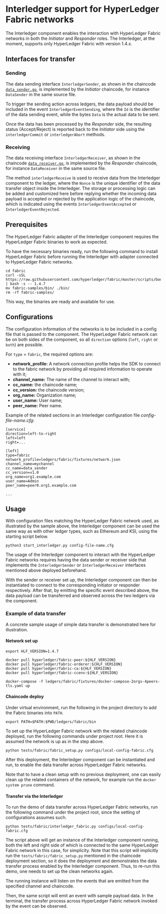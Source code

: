 # Interledger support for HyperLedger Fabric networks

The Interledger component enables the interaction with HyperLedger Fabric networks in both the *Initiator* and *Responder* roles. The Interledger, at the moment, supports only HyperLedger Fabric with version 1.4.x.

## Interfaces for transfer

### Sending

The data sending interface `InterledgerSender`, as shown in the chaincode [`data_sender.go`](../ledgers/fabric/chaincode/src/data_sender/data_sender.go), is implemented by the *Initiator* chaincode, for instance `DataSender` in the same source file.

To trigger the sending action across ledgers, the data payload should be included in the event `InterledgerEventSending`, where the `Id` is the identifier of the data sending event, while the bytes `Data` is the actual data to be sent.

Once the data has been processed by the *Responder* side, the resulting status (Accept/Reject) is reported back to the *Initiator* side using the `interledgerCommit` or `interledgerAbort` methods.

### Receiving

The data receiving interface `InterledgerReceiver`, as shown in the chaincode [`data_receiver.go`](../ledgers/fabric/chaincode/src/data_receiver/data_receiver.go), is implemented by the *Responder* chaincode, for instance `DataReceiver` in the same source file.

The method `interledgerReceive` is used to receive data from the Interledger component to the ledger, where the `Nonce` is the unique identifier of the data transfer object inside the Interledger. The storage or processing logic can be added and customized here before replying whether the incoming data payload is accepted or rejected by the application logic of the chaincode, which is indicated using the events `InterledgerEventAccepted` or `InterledgerEventRejected`.

## Prerequisites

The HyperLedger Fabric adapter of the Interledger component requires the HyperLedger Fabric binaries to work as expected.

To have the necessary binaries ready, run the following command to install HyperLedger Fabric before running the Interledger with adapter connected to HyperLedger Fabric networks.

```
cd fabric
curl -sSL https://raw.githubusercontent.com/hyperledger/fabric/master/scripts/bootstrap.sh | bash -s -- 1.4.7
mv fabric-samples/bin/ ./bin/
rm -rf fabric-samples/
```

This way, the binaries are ready and available for use.

## Configurations

The configuration information of the networks is to be included in a config file that is passed to the component. The HyperLedger Fabric network can be on both sides of the component, so all `direction` options (`left`, `right` or `both`) are possible.

For `type` =  `fabric`, the required options are:

- **network_profile:** A network connection profile helps the SDK to connect to the fabric network by providing all required information to operate with it;
- **channel_name:** The name of the channel to interact with;
- **cc_name:** the chaincode name;
- **cc_version:** the chaincode version;
- **org_name:** Organization name;
- **user_name:** User name;
- **peer_name:** Peer name.

Example of the related sections in an Interledger configuration file *config-file-name.cfg*:

```
[service]
direction=left-to-right
left=left
right=...

[left]
type=fabric
network_profile=ledgers/fabric/fixtures/network.json
channel_name=mychannel
cc_name=data_sender
cc_version=v1.0
org_name=org1.example.com
user_name=Admin
peer_name=peer0.org1.example.com

...
```

## Usage

With configuration files matching the HyperLedger Fabric network used, as illustrated by the sample above, the Interledger component can be used the same way as with other ledger types, such as Ethereum and KSI, using the starting script below.

```
python3 start_interledger.py config-file-name.cfg
```

The usage of the Interledger component to interact with the HyperLedger Fabric networks requires having the data sender or receiver side that implements the `InterledgerSender` or `InterledgerReceiver` interfaces mentioned above deployed beforehand. 

With the sender or receiver set up, the Interledger component can then be instantiated to connect to the corresponding initiator or responder respectively. After that, by emitting the specific event described above, the data payload can be transferred and observed across the two ledgers via the component.



### Example of data transfer

A concrete sample usage of simple data transfer is demonstrated here for illustration.

#### Network set up

```
export HLF_VERSION=1.4.7

docker pull hyperledger/fabric-peer:${HLF_VERSION}
docker pull hyperledger/fabric-orderer:${HLF_VERSION}
docker pull hyperledger/fabric-ca:${HLF_VERSION}
docker pull hyperledger/fabric-ccenv:${HLF_VERSION}

docker-compose -f ledgers/fabric/fixtures/docker-compose-2orgs-4peers-tls.yaml up
```

#### Chaincode deploy

Under virtual environment, run the following in the project directory to add the Fabric binaries into `PATH`.

```
export PATH=$PATH:$PWD/ledgers/fabric/bin
```

To set up the HyperLedger Fabric network with the related chaincode deployed, run the following commands under project root. Here it is assumed the network is up as in the step above.

```
python tests/fabric/fabric_setup.py configs/local-config-fabric.cfg
```

After this deployment, the Interledger component can be instantiated and run, to enable the data transfer across HyperLedger Fabric networks.

Note that to have a clean setup with no previous deployment, one can easily clean up the related containers of the network, for example run the `docker system prune` command.

#### Transfer via the Interledger

To run the demo of data transfer across HyperLedger Fabric networks, run the following command under the project root, since the setting of configurations assumes such.

```
python tests/fabric/interledger_fabric.py configs/local-config-fabric.cfg
```

The script above will get an instance of the Interledger component running, both the left and right side of which is connected to the same HyperLedger Fabric network in this case, for simplicity. Note that this script will implicitly run the `tests/fabric/fabric_setup.py` mentioned in the chaincode deployment section, so it does the deployment and demonstrates the data transfer process enabled by the Interledger component. Thus, to re-run this demo, one needs to set up the clean networks again.

The running instance will listen on the events that are emitted from the specified channel and chaincode.

Then, the same script will emit an event with sample payload data. In the terminal, the transfer process across HyperLedger Fabric network invoked by the event can be observed.
